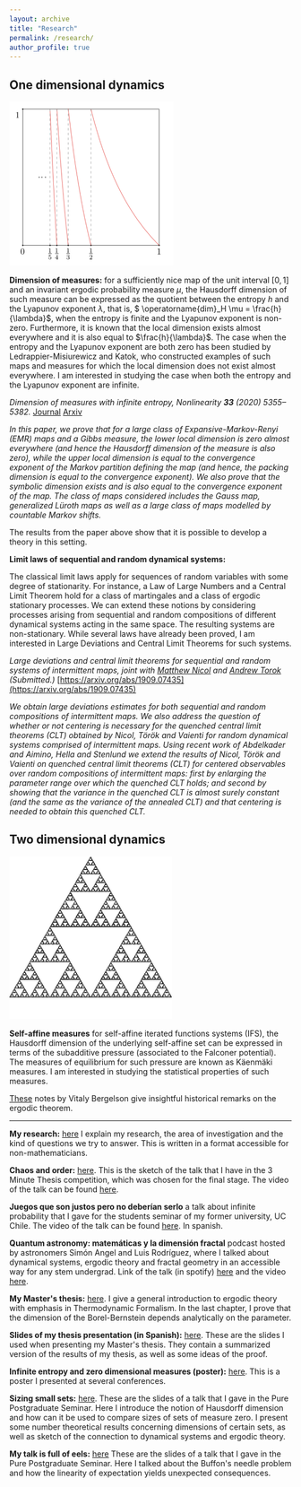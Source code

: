```yaml
---
layout: archive
title: "Research"
permalink: /research/
author_profile: true
---
```



## One dimensional dynamics

![Gauss map](/files/gauss.png)

**Dimension of measures:** for a sufficiently nice map of the unit interval $[0,1]$ and an invariant ergodic probability measure $\mu$, the Hausdorff dimension of such measure can be expressed as the quotient between the entropy $h$ and the Lyapunov exponent $\lambda$, that is, $ \operatorname{dim}_H \mu = \frac{h}{\lambda}$,  when the entropy is finite and the Lyapunov exponent is non-zero. Furthermore, it is known that the local dimension exists almost everywhere and it is also equal to $\frac{h}{\lambda}$. The case when the entropy and the Lyapunov exponent are both zero has been studied by Ledrappier-Misiurewicz and Katok, who constructed examples of such maps and measures for which the local dimension does not exist almost everywhere. I am interested in studying the case when both the entropy and the Lyapunov exponent are infinite.

*Dimension of measures with infinite entropy, Nonlinearity **33** (2020) 5355–5382.* [Journal](https://iopscience.iop.org/article/10.1088/1361-6544/ab949a) [Arxiv](https://arxiv.org/abs/1812.04612)

*In this paper, we prove that for a large class of Expansive-Markov-Renyi (EMR) maps and a Gibbs measure, the lower local dimension is zero almost everywhere (and hence the Hausdorff dimension of the measure is also zero), while the upper local dimension is equal to the convergence exponent of the Markov partition defining the map (and hence, the packing dimension is equal to the convergence exponent). We also prove that the symbolic dimension exists and is also equal to the convergence exponent of the map.  The class of maps considered includes the Gauss map, generalized Lüroth maps as well as a large class of maps modelled by countable Markov shifts.*

The results from the paper above show that it is possible to develop a theory in this setting.

**Limit laws of sequential and random dynamical systems:**

The classical limit laws apply for sequences of random variables with some degree of stationarity. For instance, a Law of Large Numbers and a Central Limit Theorem hold for a class of martingales and a class of ergodic stationary processes. We can extend these notions by considering processes arising from sequential and random compositions of different dynamical systems acting in the same space. The resulting systems are non-stationary. While several laws have already been proved, I am interested in Large Deviations and Central Limit Theorems for such systems.

*Large deviations and central limit theorems for sequential and random systems of intermittent maps, joint with [Matthew Nicol](https://www.math.uh.edu/~nicol/) and [Andrew Torok](https://www.math.uh.edu/~torok/) (Submitted.)* [https://arxiv.org/abs/1909.07435](https://arxiv.org/abs/1909.07435)

*We obtain large deviations estimates for both sequential and random compositions of intermittent maps. We also address the question of whether or not centering is necessary for the quenched central limit theorems (CLT) obtained by Nicol, Török and Vaienti for random dynamical systems comprised of intermittent maps. Using recent work of Abdelkader and Aimino, Hella and Stenlund we extend the results of Nicol, Török and Vaienti on quenched central limit theorems (CLT) for centered observables over random compositions of intermittent maps: first by enlarging the parameter range over which the quenched CLT holds; and second by showing that the variance in the quenched CLT is almost surely constant (and the same as the variance of the annealed CLT) and that centering is needed to obtain this quenched CLT.*


## Two dimensional dynamics

![Sierpinski triangle](/files/sierp.png)

**Self-affine measures** for self-affine iterated functions systems (IFS), the Hausdorff dimension of the underlying self-affine set can be expressed in terms of the subadditive pressure (associated to the Falconer potential). The measures of equilibrium for such pressure are known as Käenmäki measures. I am interested in studying the statistical properties of such measures.

[These](https://people.math.osu.edu/bergelson.1/vb_Kyoto8Nov04.pdf) notes by Vitaly Bergelson give insightful historical remarks on the ergodic theorem.

---

**My research:** [here](/files/pdfs/research.pdf) I explain my research, the area of investigation and the kind of questions we try to answer. This is written in a format accessible for non-mathematicians.

**Chaos and order:** [here](/files/pdfs/chaos.pdf). This is the sketch of the talk that I have in the 3 Minute Thesis competition, which was chosen for the final stage. The video of the talk can be found [here](https://youtu.be/W9WJXjCynx4).

**Juegos que son justos pero no deberían serlo** a talk about infinite probability that I gave for the students seminar of my former university, UC Chile. The video of the talk can be found [here](https://youtu.be/MOWkI2MHxIA). In spanish.

**Quantum astronomy: matemáticas y la dimensión fractal** podcast hosted by astronomers Simón Angel and Luis Rodríguez, where I talked about dynamical systems, ergodic theory and fractal geometry in an accessible way for any stem undergrad. Link of the talk (in spotify) [here](https://open.spotify.com/episode/5Le5YaM5io2ucscKUjly5J?si=meVX2p-uSdOprqtQS3-nEw) and the video [here](https://www.youtube.com/watch?v=Cg37gkbZigI).

**My Master's thesis:** [here](/files/pdfs/thesis.pdf). I give a general introduction to ergodic theory with emphasis in Thermodynamic Formalism. In the last chapter, I prove that the dimension of the Borel-Bernstein depends analytically on the parameter.

**Slides of my thesis presentation (in Spanish):** [here](/files/pdfs/slides.pdf). These are the slides I used when presenting my Master's thesis. They contain a summarized  version of the results of my thesis, as well as some ideas of the proof.

**Infinite entropy and zero dimensional measures (poster):** [here](/files/pdfs/poster.pdf). This is a poster I presented at several conferences.

**Sizing small sets:** [here](/files/pdfs/pps.pdf). These are the slides of a talk that I gave in the Pure Postgraduate Seminar. Here I introduce the notion of Hausdorff dimension and how can it be used to compare sizes of sets of measure zero. I present some number theoretical results concerning dimensions of certain sets, as well as sketch of the connection to dynamical systems and ergodic theory.

**My talk is full of eels:** [here](/files/pdfs/buffon.pdf) These are the slides of a talk that I gave in the Pure Postgraduate Seminar. Here I talked about the Buffon's needle problem and how the linearity of expectation yields unexpected consequences. 

